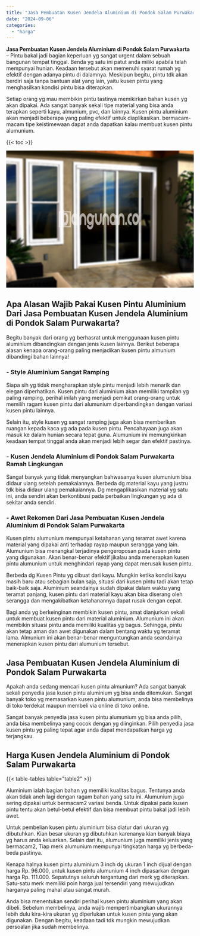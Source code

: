 ```yaml
---
title: "Jasa Pembuatan Kusen Jendela Aluminium di Pondok Salam Purwakarta"
date: "2024-09-06"
categories: 
  - "harga"
---
```


**Jasa Pembuatan Kusen Jendela Aluminium di Pondok Salam Purwakarta** – Pintu bakal jadi bagian keperluan yg sangat urgent dalam sebuah bangunan tempat tinggal. Benda yg satu ini patut anda miliki apabila telah mempunyai hunian. Keadaan tersebut akan memenuhi syarat rumah yg efektif dengan adanya pintu di dalamnya. Meskipun begitu, pintu tdk akan berdiri saja tanpa bantuan alat yang lain, yaitu kusen pintu yang menghasilkan kondisi pintu bisa diterapkan.

Setiap orang yg mau membikin pintu tastinya memikirkan bahan kusen yg akan dipakai. Ada sangat banyak sekali tipe material yang bisa anda terapkan seperti kayu, almunium, pvc, dan lainnya. Kusen pintu aluminium akan menjadi beberapa yang paling efektif untuk diaplikasikan. bermacam-macam tipe keistimewaan dapat anda dapatkan kalau membuat kusen pintu alumunium.

{{< toc >}}

![Jasa Pembuatan Kusen Jendela Aluminium di Pondok Salam Purwakarta](/images/harga-kusen-jendela-alumunium-30.png)

## Apa Alasan Wajib Pakai Kusen Pintu Aluminium Dari Jasa Pembuatan Kusen Jendela Aluminium di Pondok Salam Purwakarta?

Begitu banyak dari orang yg berhasrat untuk menggunaan kusen pintu aluminium dibandingkan dengan jenis kusen lainnya. Berikut beberapa alasan kenapa orang-orang paling menjadikan kusen pintu almunium dibandingi bahan lainnya!

### \- Style Aluminium Sangat Ramping

Siapa sih yg tidak mengharapkan style pintu menjadi lebih menarik dan elegan diperhatikan. Kusen pintu dari aluminium akan memiliki tampilan yg paling ramping, perihal inilah yang menjadi pemikat orang-orang untuk memilih ragam kusen pintu dari alumunium diperbandingkan dengan variasi kusen pintu lainnya.

Selain itu, style kusen yg sangat ramping juga akan bisa memberikan ruangan kepada kaca yg ada pada kusen pintu. Pencahayaan juga akan masuk ke dalam hunian secara tepat guna. Alumunium ini memungkinkan keadaan tempat tinggal anda akan menjadi lebih segar dan efektif pastinya.

### \- Kusen Jendela Aluminium di Pondok Salam Purwakarta Ramah Lingkungan

Sangat banyak yang tidak menyangkan bahwasanya kusen alumunium bisa didaur ulang setelah pemakaiannya. Berbeda dg material kayu yang justru tdk bisa didaur ulang pemakaiannya. Dg mengaplikasikan material yg satu ini, anda sendiri akan berkontibusi pada perbaikan lingkungan yg ada di sekitar anda sendiri.

### \- Awet Rekomen Dari Jasa Pembuatan Kusen Jendela Aluminium di Pondok Salam Purwakarta

Kusen pintu alumunium mempunyai ketahanan yang teramat awet karena material yang dipakai anti terhadap rayap maupun serangga yang lain. Alumunium bisa menangkal terjadinya pengeroposan pada kusen pintu yang digunakan. Akan benar-benar efektif jikalau anda menerapkan kusen pintu alumunium untuk menghindari rayap yang dapat merusak kusen pintu.

Berbeda dg Kusen Pintu yg dibuat dari kayu. Mungkin ketika kondisi kayu masih baru atau sebagian bulan saja, situasi dari kusen pintu tadi akan tetap baik-baik saja. Aluminium seandainya sudah dipakai dalam waktu yang teramat panjang, kusen pintu dari material kayu akan bisa diserang oleh serangga dan mengakibatkan ketahanannya dapat rusak dengan cepat.

Bagi anda yg berkeinginan membikin kusen pintu, amat dianjurkan sekali untuk membuat kusen pintu dari material aluminium. Alumunium ini akan membikin situasi pintu anda memiliki kualitas yg bagus. Sehingga, pintu akan tetap aman dan awet digunakan dalam bentang waktu yg teramat lama. Almunium ini akan benar-benar menguntungkan anda seandainya menerapkan kusen pintu dari alumunium tersebut.

## Jasa Pembuatan Kusen Jendela Aluminium di Pondok Salam Purwakarta

Apakah anda sedang mencari kusen pintu almunium? Ada sangat banyak sekali penyedia jasa kusen pintu aluminium yg bisa anda ditemukan. Sangat banyak toko yg memasarkan kusen pintu alumunium, anda bisa membelinya di toko terdekat maupun membeli via online di toko online.

Sangat banyak penyedia jasa kusen pintu alumunium yg bisa anda pilih, anda bisa membelinya yang cocok dengan yg diinginkan. Pilih penyedia jasa kusen pintu yg paling tepat agar anda dapat mendapatkan harga yg terjangkau.

## Harga Kusen Jendela Aluminium di Pondok Salam Purwakarta

{{< table-tables table="table2" >}}

Aluminium ialah bagian bahan yg memiliki kualitas bagus. Tentunya anda akan tidak aneh lagi dengan ragam bahan yang satu ini. Alumunium juga sering dipakai untuk bermacam2 variasi benda. Untuk dipakai pada kusen pintu tentu akan betul-betul efektif dan bisa membuat pintu bakal jadi lebih awet.

Untuk pembelian kusen pintu aluminium bisa diatur dari ukuran yg dibutuhkan. Kian besar ukuran yg dibutuhkan karenanya kian banyak biaya yg harus anda keluarkan. Selain dari itu, alumunium juga memiliki jenis yang bermacam2, Tiap merk alumunium mempunyai tingkatan harga yg berbeda-beda pastinya.

Kenapa halnya kusen pintu aluminium 3 inch dg ukuran 1 inch dijual dengan harga Rp. 96.000, untuk kusen pintu alumunium 4 inch dipasarkan dengan harga Rp. 111.000. Sepatutnya seluruh tergantung dari merk yg diterapkan. Satu-satu merk memiliki poin harga jual tersendiri yang mewujudkan harganya paling mahal atau sangat murah.

Anda bisa menentukan sendiri perihal kusen pintu aluminium yang akan dibeli. Sebelum membelinya, anda wajib mempertimbangkan ukurannya lebih dulu kira-kira ukuran yg diperlukan untuk kusen pintu yang akan digunakan. Dengan begitu, keadaan tadi tdk mungkin mewujudkan persoalan jika sudah membelinya.
